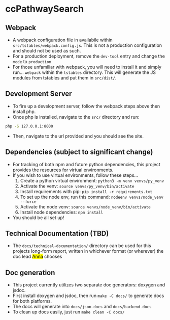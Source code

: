 # ccPathwaySearch

## Webpack
- A webpack configuration file in availabile within `src/tstables/webpack.config.js`. This is not a production configuration and should not be used as such.
- For a production deployment, remove the `dev-tool` entry and change the `mode` to `production`
- For those unfamiliar with webpack, you will need to install it and simply run...
`webpack` within the `tstables` directory. This will generate the JS modules from tstables and put them in `src/dist/`.

## Development Server
- To fire up a development server, follow the webpack steps above then install php.
- Once php is installed, navigate to the `src/` directory and run: 
```bash 
php -S 127.0.0.1:8000
```
- Then, navigate to the url provided and you should see the site.


## Dependencies (subject to significant change)
- For tracking of both npm and future python dependencies, this project provides the resources for virtual environments.
- If you wish to use virtual environments, follow these steps...
    1. Create a python virtual environment: `python3 -m venv venvs/py_venv`
    2. Activate the venv: `source venvs/py_venv/bin/activate`
    3. Install requirements with pip: `pip install -r requirements.txt`
    4. To set up the node env, run this command: `nodeenv venvs/node_venv --force`
    5. Activate the node venv: `source venvs/node_venv/bin/activate`
    6. Install node dependencies: `npm install`
- You should be all set up!

## Technical Documentation (TBD)
- The `docs/technical-documentation/` directory can be used for this projects long-form report, written in whichever format (or wherever) the doc lead <mark>Anna</mark> chooses

## Doc generation
- This project currently utilizes two separate doc generators: doxygen and jsdoc.
- First install doxygen and jsdoc, then run `make -C docs/` to generate docs for both platforms.
- The docs will generate into `docs/json-docs` and `docs/backend-docs`
- To clean up docs easily, just run `make clean -C docs/`